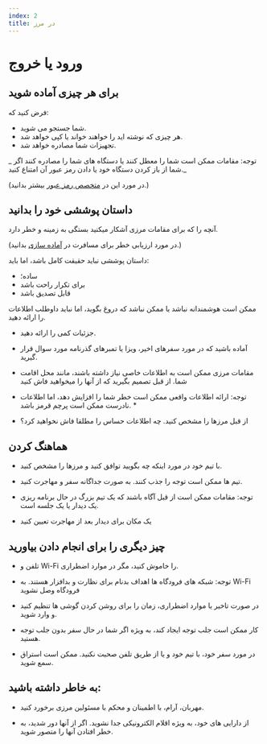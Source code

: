 ```yaml
---
index: 2
title: در مرز
---
```

# ورود یا خروج

## برای هر چیزی آماده شوید

فرض کنید که:

*   شما جستجو می شوید.
*   هر چیزی که نوشته اید را خواهند خواند یا کپی خواهد شد.
*   تجهیزات شما مصادره خواهد شد.

_ توجه: مقامات ممکن است شما را معطل کنند یا دستگاه های شما را مصادره کنند اگر شما از باز کردن دستگاه خود یا دادن رمز عبور آن امتناع کنید._

(در مورد این در [متخصص رمز عبور](umbrella://information/passwords/expert) بیشتر بدانید.)

## داستان پوششی خود را بدانید

آنچه را که برای مقامات مرزی آشکار میکنید بستگی به زمینه و خطر دارد.

(در مورد ارزیابی خطر برای مسافرت در [آماده سازی](umbrella://travel/preparation) بدانید.)

داستان پوششی نباید حقیقت کامل باشد، اما باید:

*   ساده؛
*   برای تکرار راحت باشد
*   قابل تصدیق باشد

ممکن است هوشمندانه نباشد یا ممکن نباشد که دروغ بگوید، اما نباید داوطلب اطلاعات را ارائه دهید.

*   جزئیات کمی را ارائه دهید.

*   آماده باشید که در مورد سفرهای اخیر، ویزا یا تمبرهای گذرنامه مورد سوال قرار گیرید.

*   مقامات مرزی ممکن است به اطلاعات خاصی نیاز داشته باشند، مانند محل اقامت شما. از قبل تصمیم بگیرید که از آنها را میخواهید فاش کنید

* توجه: ارائه اطلاعات واقعی ممکن است خطر شما را افزایش دهد، اما اطلاعات نادرست ممکن است پرچم قرمز باشد. *

*   از قبل مرزها را مشخص کنید. چه اطلاعات حساس را مطلقا فاش نخواهید کرد؟

## هماهنگ کردن

*   با تیم خود در مورد اینکه چه بگویید توافق کنید و مرزها را مشخص کنید.

*   تیم ها ممکن است توجه را جذب کنند. به صورت  جداگانه سفر و مهاجرت کنید.

* توجه: مقامات ممکن است از قبل آگاه باشند که یک تیم بزرگ در حال برنامه ریزی یک دیدار یا یک جلسه است.

*   یک مکان برای دیدار بعد از مهاجرت تعیین کنید

## چیز دیگری را برای انجام دادن بیاورید

*   تلفن و Wi-Fi را خاموش کنید، مگر در موارد اضطراری.

* توجه: شبکه های فرودگاه ها اهداف بدنام برای نظارت و بدافزار هستند. به Wi-Fi فرودگاه وصل نشوید

*   در صورت تاخیر یا موارد اضطراری، زمان را برای روشن کردن گوشی ها تنظیم کنید و وارد شوید.

*   کار ممکن است جلب توجه ایجاد کند، به ویژه اگر شما در حال سفر بدون جلب توجه هستید.

*   در مورد سفر خود، با تیم خود و یا از طریق تلفن صحبت نکنید. ممکن است استراق سمع شوید.

## به خاطر داشته باشید:

*   مهربان، آرام، با اطمینان و محکم با مسئولین مرزی برخورد کنید.

*   از دارایی های خود، به ویژه اقلام الکترونیکی جدا نشوید. اگر از آنها دور شدید، به خطر افتادن آنها را متصور شوید.